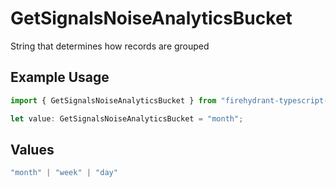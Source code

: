 # GetSignalsNoiseAnalyticsBucket

String that determines how records are grouped

## Example Usage

```typescript
import { GetSignalsNoiseAnalyticsBucket } from "firehydrant-typescript-sdk/models/operations";

let value: GetSignalsNoiseAnalyticsBucket = "month";
```

## Values

```typescript
"month" | "week" | "day"
```